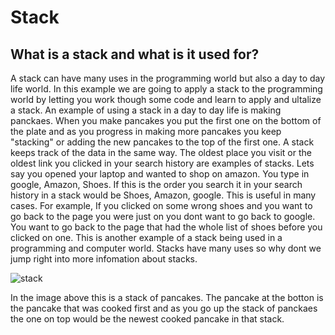 # Stack 

## What is a stack and what is it used for?
A stack can have many uses in the programming world but also a day to day life world. In this example we are going to apply a stack to the programming world by letting you work though some code and learn to apply and ultalize a stack. An example of using a stack in a day to day life is making panckaes. When you make pancakes you put the first one on the bottom of the plate and as you progress in making more pancakes you keep "stacking" or adding the new pancakes to the top of the first one. A stack keeps track of the data in the same way. The oldest place you visit or the oldest link you clicked in your search history are examples of stacks. Lets say you opened your laptop and wanted to shop on amazon. You type in google, Amazon, Shoes. If this is the order you search it in your search history in a stack would be Shoes, Amazon, google. This is useful in many cases. For example, If you clicked on some wrong shoes and you want to go back to the page you were just on you dont want to go back to google. You want to go back to the page that had the whole list of shoes before you clicked on one. This is another example of a stack being used in a programming and computer world. Stacks have many uses so why dont we jump right into more infomation about stacks. 


![stack](pancake_stack.jpeg)

In the image above this is a stack of pancakes. The pancake at the botton is the pancake that was cooked first and as you go up the stack of panckaes the one on top would be the newest cooked pancake in that stack. 